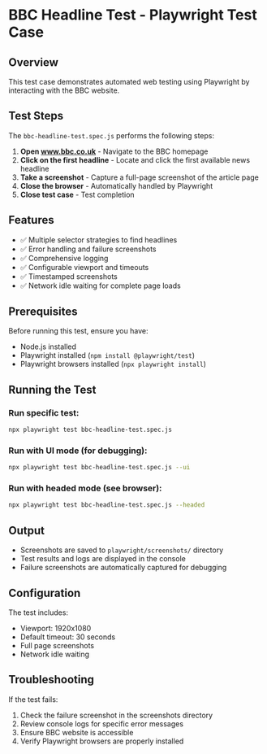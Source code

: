 # BBC Headline Test - Playwright Test Case

## Overview
This test case demonstrates automated web testing using Playwright by interacting with the BBC website.

## Test Steps
The `bbc-headline-test.spec.js` performs the following steps:

1. **Open www.bbc.co.uk** - Navigate to the BBC homepage
2. **Click on the first headline** - Locate and click the first available news headline
3. **Take a screenshot** - Capture a full-page screenshot of the article page
4. **Close the browser** - Automatically handled by Playwright
5. **Close test case** - Test completion

## Features
- ✅ Multiple selector strategies to find headlines
- ✅ Error handling and failure screenshots
- ✅ Comprehensive logging
- ✅ Configurable viewport and timeouts
- ✅ Timestamped screenshots
- ✅ Network idle waiting for complete page loads

## Prerequisites
Before running this test, ensure you have:
- Node.js installed
- Playwright installed (`npm install @playwright/test`)
- Playwright browsers installed (`npx playwright install`)

## Running the Test

### Run specific test:
```bash
npx playwright test bbc-headline-test.spec.js
```

### Run with UI mode (for debugging):
```bash
npx playwright test bbc-headline-test.spec.js --ui
```

### Run with headed mode (see browser):
```bash
npx playwright test bbc-headline-test.spec.js --headed
```

## Output
- Screenshots are saved to `playwright/screenshots/` directory
- Test results and logs are displayed in the console
- Failure screenshots are automatically captured for debugging

## Configuration
The test includes:
- Viewport: 1920x1080
- Default timeout: 30 seconds
- Full page screenshots
- Network idle waiting

## Troubleshooting
If the test fails:
1. Check the failure screenshot in the screenshots directory
2. Review console logs for specific error messages
3. Ensure BBC website is accessible
4. Verify Playwright browsers are properly installed